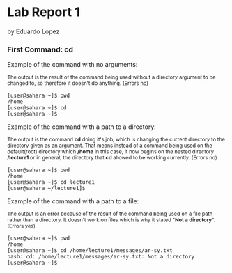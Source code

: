 # **Lab Report 1**
by Eduardo Lopez
### First Command: cd

Example of the command with no arguments:

<sup> The output is the result of the command being used without a directory argument to be changed to, so therefore it doesn't do anything. (Errors no)
```
[user@sahara ~]$ pwd
/home
[user@sahara ~]$ cd
[user@sahara ~]$ 
```

Example of the command with a path to a directory:

<sup> The output is the command **cd** doing it's job, which is changing the current directory to the directory given as an argument. That means instead of a command being used on the default(root) directory which **/home** in this case, it now begins on the nested directory **/lecture1** or in general, the directory that **cd** allowed to be working currently. (Errors no)
```
[user@sahara ~]$ pwd
/home
[user@sahara ~]$ cd lecture1
[user@sahara ~/lecture1]$ 
```

Example of the command with a path to a file:

<sup> The output is an error because of the result of the command being used on a file path rather than a directory. It doesn't work on files which is why it stated "**Not a directory**". (Errors yes)
```
[user@sahara ~]$ pwd 
/home
[user@sahara ~]$ cd /home/lecture1/messages/ar-sy.txt
bash: cd: /home/lecture1/messages/ar-sy.txt: Not a directory
[user@sahara ~]$
```
